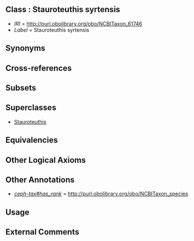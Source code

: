 
## Class : Stauroteuthis syrtensis

 * *IRI* = http://purl.obolibrary.org/obo/NCBITaxon_61746
 * *Label* = Stauroteuthis syrtensis

## Synonyms


## Cross-references


## Subsets


## Superclasses

 * [Stauroteuthis](../../NCBITaxon/45/NCBITaxon_61745.md)

## Equivalencies


## Other Logical Axioms


## Other Annotations

 * *[ceph-tax#has_rank](../../ceph-tax#has/nk/ceph-tax#has_rank.md)* = http://purl.obolibrary.org/obo/NCBITaxon_species

## Usage


## External Comments


